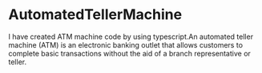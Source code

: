 # AutomatedTellerMachine
I have created ATM machine code by using typescript.An automated teller machine (ATM) is an electronic banking outlet that allows customers to complete basic transactions without the aid of a branch representative or teller.
